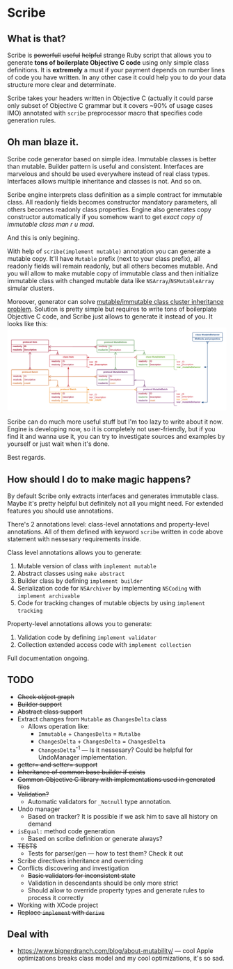 # Scribe

## What is that?

Scribe is ~~powerfull~~ ~~useful~~ ~~helpful~~ strange Ruby script that allows you to generate **tons of boilerplate Objective C code** using only simple class definitions. It is **extremely** a must if your payment depends on number lines of code you have written. In any other case it could help you to do your data structure more clear and determinate.

Scribe takes your headers written in Objective C (actually it could parse only subset of Objective C grammar but it covers ~90% of usage cases IMO) annotated with `scribe` preprocessor macro that specifies code generation rules.

## Oh man blaze it.

Scribe code generator based on simple idea. Immutable classes is better than mutable. Builder pattern is useful and consistent. Interfaces are marvelous and should be used everywhere instead of real class types. Interfaces allows multiple inheritance and classes is not. And so on.

Scribe engine interprets class definition as a simple contract for immutable class. All readonly fields becomes constructor mandatory parameters, all others becomes readonly class properties. Engine also generates copy constructor automatically if you somehow want to get _exact copy of immutable class man r u mad_.

And this is only begining.

With help of `scribe(implement mutable)` annotation you can generate a mutable copy. It'll have `Mutable` prefix (next to your class prefix), all readonly fields will remain readonly, but all others becomes mutable. And you will allow to make mutable copy of immutable class and then initialize immutable class with changed mutable data like `NSArray`/`NSMutableArray` simular clusters.

Moreover, generator can solve [mutable/immutable class cluster inheritance problem](http://nshipster.com/nsorderedset/). Solution is pretty simple but requires to write tons of boilerplate Objective C code, and Scribe just allows to generate it instead of you. It looks like this:
![Immutable/Mutable class cluster with inheritance](/doc/inheritance_diagram.png)

Scribe can do much more useful stuff but I'm too lazy to write about it now. Engine is developing now, so it is completely not user-friendly, but if you find it and wanna use it, you can try to investigate sources and examples by yourself or just wait when it's done.

Best regards.

## How should I do to make magic happens?

By default Scribe only extracts interfaces and generates immutable class. Maybe it's pretty helpful but definitely not all you might need. For extended features you should use annotations.

There's 2 annotations level: class-level annotations and property-level annotations. All of them defined with keyword `scribe` written in code above statement with nessesary requirements inside.

Class level annotations allows you to generate:
1. Mutable version of class with `implement mutable`
2. Abstract classes using `make abstract`
3. Builder class by defining `implement builder`
4. Serialization code for `NSArchiver` by implementing `NSCoding` with `implement archivable`
5. Code for tracking changes of mutable objects by using `implement tracking`

Property-level annotations allows you to generate:
1. Validation code by defining `implement validator`
2. Collection extended access code with `implement collection`

Full documentation ongoing.

## TODO
* ~~Check object graph~~
* ~~Builder support~~
* ~~Abstract class support~~
* Extract changes from `Mutable` as `ChangesDelta` class
    * Allows operation like:
        * `Immutable` + `ChangesDelta` = `Mutalbe`
        * `ChangesDelta` + `ChangesDelta` = `ChangesDelta`
        * `ChangesDelta`<sup>-1</sup> — Is it nessesary? Could be helpful for UndoManager implementation.
* ~~getter= and setter= support~~
* ~~Inheritance of common base builder if exists~~
* ~~Common Objective C library with implementations used in generated files~~
* ~~Validation?~~
    * Automatic validators for `_Notnull` type annotation.
* Undo manager
    * Based on tracker? It is possible if we ask him to save all history on demand
* `isEqual:` method code generation
    * Based on scribe definition or generate always?
* ~~TESTS~~
    * Tests for parser/gen — how to test them? Check it out
* Scribe directives inheritance and overriding
* Conflicts discovering and investigation
    * ~~Basic validators for inconsistent state~~
    * Validation in descendants should be only more strict
    * Should allow to override property types and generate rules to process it correctly
* Working with XCode project
* ~~Replace `implement` with `derive`~~

## Deal with
* https://www.bignerdranch.com/blog/about-mutability/ — cool Apple optimizations breaks class model and my cool optimizations, it's so sad.
